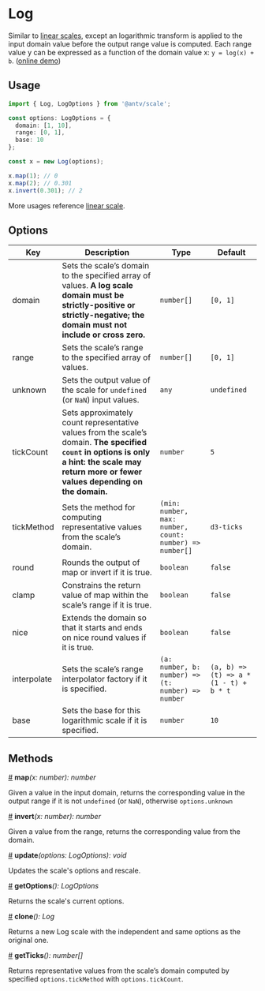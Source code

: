 # Log

Similar to [linear scales](./linear.md), except an logarithmic transform is applied to the input domain value before the output range value is computed. Each range value y can be expressed as a function of the domain value x: `y = log(x) + b`. ([online demo](https://observablehq.com/@pearmini/antv-scale#log))

## Usage

```ts
import { Log, LogOptions } from '@antv/scale';

const options: LogOptions = {
  domain: [1, 10],
  range: [0, 1],
  base: 10
};

const x = new Log(options);

x.map(1); // 0
x.map(2); // 0.301
x.invert(0.301); // 2
```

More usages reference [linear scale](./linear.md#usage).

## Options

| Key | Description | Type | Default|  
| ----| ----------- | -----| -------|
| domain | Sets the scale’s domain to the specified array of values. **A log scale domain must be strictly-positive or strictly-negative; the domain must not include or cross zero.**  | `number[]` | `[0, 1]` |
| range | Sets the scale’s range to the specified array of values. | `number[]` | `[0, 1]` |
| unknown | Sets the output value of the scale for `undefined` (or `NaN`) input values. | `any` | `undefined` |
| tickCount | Sets approximately count representative values from the scale’s domain. **The specified `count` in options is only a hint: the scale may return more or fewer values depending on the domain.** | `number` | `5` |
| tickMethod | Sets the method for computing representative values from the scale’s domain. | `(min: number, max: number, count: number) => number[]` | `d3-ticks` |
| round | Rounds the output of map or invert if it is true. | `boolean` | `false` |
| clamp | Constrains the return value of map within the scale’s range if it is true. | `boolean` | `false` |
| nice | Extends the domain so that it starts and ends on nice round values if it is true. | `boolean` | `false` |
| interpolate | Sets the scale’s range interpolator factory if it is specified.  | `(a: number, b: number) => (t: number) => number` | `(a, b) => (t) => a * (1 - t) + b * t` |
| base | Sets the base for this logarithmic scale if it is specified. | `number` | `10` |

## Methods

<a name="log_map" href="#log_map">#</a> **map**<i>(x: number): number</i>

Given a value in the input domain, returns the corresponding value in the output range if it is not `undefined` (or `NaN`), otherwise `options.unknown`

<a name="log_invert" href="#log_invert">#</a> **invert**<i>(x: number): number</i>

Given a value from the range, returns the corresponding value from the domain.

<a name="log_update" href="#log_update">#</a> **update**<i>(options: LogOptions): void</i>

Updates the scale's options and rescale.

<a name="log_get_options" href="#log_get_options">#</a> **getOptions**<i>(): LogOptions</i>

Returns the scale's current options.

<a name="Log_clone" href="#Log_clone">#</a> **clone**<i>(): Log</i>

Returns a new Log scale with the independent and same options as the original one.

<a name="Log_get_ticks" href="#Log_get_ticks">#</a> **getTicks**<i>(): number[]</i>

Returns representative values from the scale’s domain computed by specified `options.tickMethod` with `options.tickCount`.
